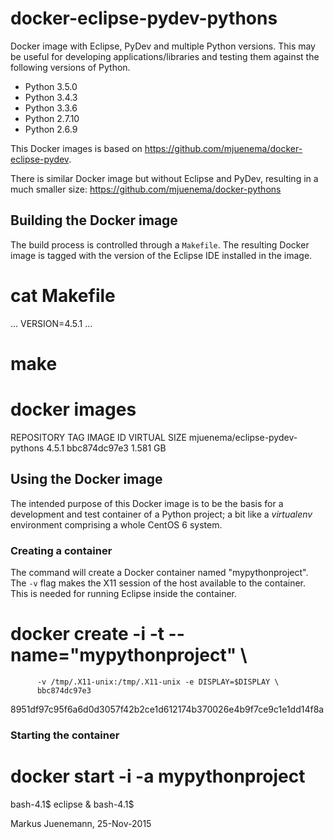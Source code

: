 # docker-eclipse-pydev-pythons
Docker image with Eclipse, PyDev and multiple Python versions. This may
be useful for developing applications/libraries and testing them
against the following versions of Python. 

* Python 3.5.0
* Python 3.4.3
* Python 3.3.6
* Python 2.7.10
* Python 2.6.9

This Docker images is based on https://github.com/mjuenema/docker-eclipse-pydev. 

There is similar Docker image but without Eclipse and PyDev, resulting in 
a much smaller size: https://github.com/mjuenema/docker-pythons

## Building the Docker image
The build process is controlled through a `Makefile`. The resulting Docker image 
is tagged with the version of the Eclipse IDE installed in the image. 

 # cat Makefile
 ...
 VERSION=4.5.1
 ...
 
 # make
 
 # docker images
 REPOSITORY                          TAG        IMAGE ID         VIRTUAL SIZE
 mjuenema/eclipse-pydev-pythons      4.5.1      bbc874dc97e3     1.581 GB

## Using the Docker image
The intended purpose of this Docker image is to be the basis for a development and
test container of a Python project; a bit like a *virtualenv* environment comprising
a whole CentOS 6 system.

### Creating a container

The command will create a Docker container named "mypythonproject". The `-v` flag
makes the X11 session of the host available to the container. This is needed
for running Eclipse inside the container.

 # docker create -i -t --name="mypythonproject" \
          -v /tmp/.X11-unix:/tmp/.X11-unix -e DISPLAY=$DISPLAY \
          bbc874dc97e3
 8951df97c95f6a6d0d3057f42b2ce1d612174b370026e4b9f7ce9c1e1dd14f8a

### Starting the container

 # docker start -i -a mypythonproject
 bash-4.1$ eclipse &
 bash-4.1$ 

Markus Juenemann, 25-Nov-2015
